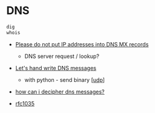 DNS
===


```bash
dig
whois
```

* [Please do not put IP addresses into DNS MX records](https://blog.hboeck.de/archives/904-Please-do-not-put-IP-addresses-into-DNS-MX-records.html)
    * DNS server request / lookup? 

* [Let's hand write DNS messages](https://routley.io/posts/hand-writing-dns-messages/)
    * with python - send binary [[udp]]
* [how can i decipher dns messages?](https://stackoverflow.com/questions/13372860/how-can-i-decipher-dns-messages)
* [rfc1035](https://datatracker.ietf.org/doc/html/rfc1035)



[//begin]: # "Autogenerated link references for markdown compatibility"
[udp]: udp.md "UDP"
[//end]: # "Autogenerated link references"